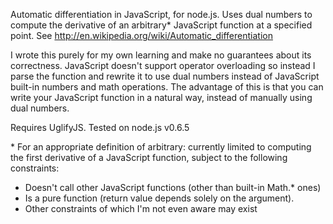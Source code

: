 Automatic differentiation in JavaScript, for node.js.  Uses dual numbers to
compute the derivative of an arbitrary* JavaScript function at a specified
point.  See http://en.wikipedia.org/wiki/Automatic_differentiation

I wrote this purely for my own learning and make no guarantees about its
correctness.  JavaScript doesn't support operator overloading so instead I
parse the function and rewrite it to use dual numbers instead of JavaScript
built-in numbers and math operations.  The advantage of this is that you
can write your JavaScript function in a natural way, instead of manually
using dual numbers.

Requires UglifyJS.  Tested on node.js v0.6.5

\* For an appropriate definition of arbitrary: currently limited to computing
the first derivative of a JavaScript function, subject to the following
constraints:

* Doesn't call other JavaScript functions (other than built-in Math.\* ones)
* Is a pure function (return value depends solely on the argument).
* Other constraints of which I'm not even aware may exist